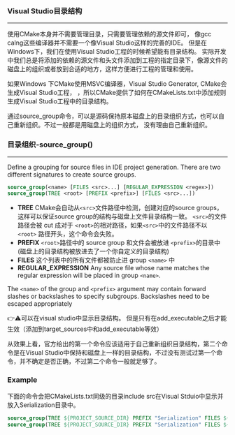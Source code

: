 ### Visual Studio目录结构
---
使用CMake本身并不需要管理目录，只需要管理依赖的源文件即可， 像gcc calng这些编译器并不需要一个像Visual Studio这样的完善的IDE。 但是在Windows下，我们在使用Visual Studio工程的时候希望能有目录结构。 实际开发中我们总是将添加的依赖的源文件和头文件添加到工程的指定目录下，像源文件的磁盘上的组织或者放到合适的地方，这样方便进行工程的管理和使用。

如果Windows 下CMake使用MSVC编译器，Visual Studio Generator, CMake会生成Visual Studio工程， ，所以CMake提供了如何在CMakeLists.txt中添加规则生成Visual Studio工程中的目录结构。

通过source_group命令，可以是源码保持原本磁盘上的目录组织方式，也可以自己重新组织。不过一般都是用磁盘上的组织方式， 没有理由自己重新组织。

### 目录组织-source_group()
---
Define a grouping for source files in IDE project generation. There are two different signatures to create source groups.
```cmake
source_group(<name> [FILES <src>...] [REGULAR_EXPRESSION <regex>])
source_group(TREE <root> [PREFIX <prefix>] [FILES <src>...])
```

- **TREE** CMake会自动从`<src>`文件路径中检测，创建对应的source groups，这样可以保证source group的结构与磁盘上文件目录结构一致。 `<src>`的文件路径会被 cut 成对于 `<root>`的相对路径，如果`<src>`中的文件路径不以 `<root>` 路径开头，这个命令会失败。
- **PREFIX**  `<root>`路径中的 source group 和文件会被放进 `<prefix>`的目录中(磁盘上的目录结构被放进去了一个你自定义的目录结构)
- **FILES** 这个列表中的所有文件都被防止进 group `<name>` 中
- **REGULAR_EXPRESSION** Any source file whose name matches the regular expression will be placed in group `<name>`.

The `<name>` of the group and `<prefix>` argument may contain forward slashes or backslashes to specify subgroups. Backslashes need to be escaped appropriately

👉⚠️可以在visual studio中显示目录结构。 但是只有在add_executable之后才能生效（添加到target_sources中和add_executable等效）

从效果上看，官方给出的第一个命令应该适用于自己重新组织目录结构，第二个命令是在Visual Studio中保持和磁盘上一样的目录结构，不过没有测试过第一个命令，并不确定是否正确，不过第二个命令一般就足够了。

### Example
下面的命令会把CMakeLists.txt同级的目录include src在Visual Stduio中显示并放入Serialization目录中。

```cmake
source_group(TREE ${PROJECT_SOURCE_DIR} PREFIX "Serialization" FILES ${HEADERS})
source_group(TREE ${PROJECT_SOURCE_DIR} PREFIX "Serialization" FILES ${EXTRA_SRC} )
```